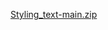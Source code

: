 [Styling_text-main.zip](https://github.com/rhybi15/Styling_text/files/13965991/Styling_text-main.zip)
